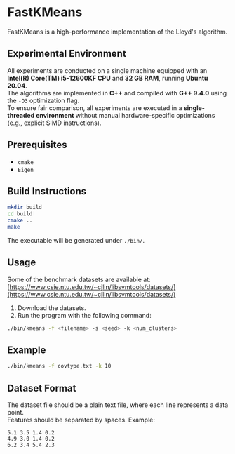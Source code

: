 # FastKMeans

FastKMeans is a high-performance implementation of the Lloyd's algorithm.

## Experimental Environment

All experiments are conducted on a single machine equipped with an **Intel(R) Core(TM) i5-12600KF CPU** and **32 GB RAM**, running **Ubuntu 20.04**.  
The algorithms are implemented in **C++** and compiled with **G++ 9.4.0** using the `-O3` optimization flag.  
To ensure fair comparison, all experiments are executed in a **single-threaded environment** without manual hardware-specific optimizations (e.g., explicit SIMD instructions).

## Prerequisites

- `cmake`
- `Eigen`

## Build Instructions

```bash
mkdir build
cd build
cmake ..
make
```

The executable will be generated under `./bin/`.

## Usage

Some of the benchmark datasets are available at:  
[https://www.csie.ntu.edu.tw/~cjlin/libsvmtools/datasets/](https://www.csie.ntu.edu.tw/~cjlin/libsvmtools/datasets/)

1. Download the datasets.
2. Run the program with the following command:

```bash
./bin/kmeans -f <filename> -s <seed> -k <num_clusters>
```

## Example

```bash
./bin/kmeans -f covtype.txt -k 10
```

## Dataset Format

The dataset file should be a plain text file, where each line represents a data point.  
Features should be separated by spaces. Example:

```
5.1 3.5 1.4 0.2
4.9 3.0 1.4 0.2
6.2 3.4 5.4 2.3
```

